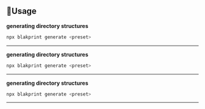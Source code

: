 <h2>🔨Usage</h2>


**generating directory structures**

```bash
npx blakprint generate <preset>
```

---


**generating directory structures**

```bash
npx blakprint generate <preset>
```

---



**generating directory structures**

```bash
npx blakprint generate <preset>
```

---

